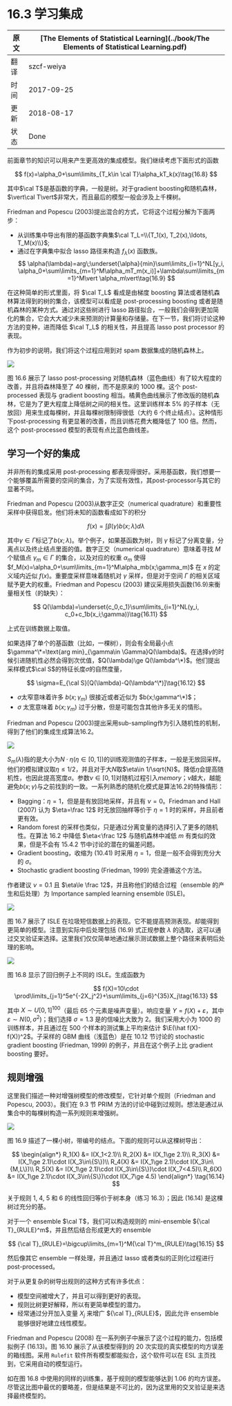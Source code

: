 # 16.3 学习集成

| 原文   | [The Elements of Statistical Learning](../book/The Elements of Statistical Learning.pdf) |
| ---- | ---------------------------------------- |
| 翻译   | szcf-weiya                               |
| 时间   | 2017-09-25                               |
| 更新|2018-08-17|
|状态|Done|

前面章节的知识可以用来产生更高效的集成模型。我们继续考虑下面形式的函数

$$
f(x)=\alpha_0+\sum\limits_{T_k\in \cal T}\alpha_kT_k(x)\tag{16.8}
$$

其中$\cal T$是基函数的字典，一般是树。对于gradient boosting和随机森林，$\vert\cal T\vert$非常大，而且最后的模型一般会涉及上千棵树。

Friedman and Popescu (2003)提出混合的方式，它将这个过程分解为下面两步：

- 从训练集中导出有限的基函数字典集$\cal T_L=\\{T_1(x), T_2(x),\ldots, T_M(x)\\}$;
- 通过在字典集中拟合 lasso 路径来构造 $f_\lambda(x)$ 函数族。
$$
\alpha(\lambda)=arg\;\underset{\alpha}{min}\sum\limits_{i=1}^NL[y_i, \alpha_0+\sum\limits_{m=1}^M\alpha_mT_m(x_i)]+\lambda\sum\limits_{m=1}^M\vert \alpha_m\vert\tag{16.9}
$$

在这种简单的形式里面，将 $\cal T_L$ 看成是由梯度 boosting 算法或者随机森林算法得到的树的集合，该模型可以看成是 post-processing boosting 或者是随机森林的某种方式。通过对这些树进行 lasso 路径拟合，一般我们会得到更加简化的集合，它会大大减少未来预测的计算量和存储量。在下一节，我们将讨论这种方法的变种，进而降低 $\cal T_L$ 的相关性，并且提高 lasso post processor 的表现。

作为初步的说明，我们将这个过程应用到对 spam 数据集成的随机森林上。

![](../img/16/fig16.6.png)

图 16.6 展示了 lasso post-processing 对随机森林（蓝色曲线）有了较大程度的改善，并且将森林降至了 $40$ 棵树，而不是原来的 $1000$ 棵。这个 post-processed 表现与 gradient boosting 相当。橘黄色曲线展示了修改版的随机森林，它是为了更大程度上降低树之间的相关性。这里训练样本 $5\%$ 的子样本（无放回）用来生成每棵树，并且每棵树限制得很低（大约 6 个终止结点）。这种情形下post-processing 有更显著的改善，而且训练花费大概降低了 $100$ 倍。然而，这个 post-processed 模型的表现有点比蓝色曲线差。

## 学习一个好的集成

并非所有的集成采用 post-processing 都表现得很好。采用基函数，我们想要一个能够覆盖所需要的空间的集合，为了实现有效性，其post-processor与其它的显著不同。

Friedman and Popescu (2003)从数字正交（numerical quadrature）和重要性采样中获得启发。他们将未知的函数看成如下的积分

$$
f(x)=\int\beta(\gamma)b(x;\lambda)d\lambda\tag{16.10}
$$

其中$\gamma\in \Gamma$标记了$b(x;\lambda)$。举个例子，如果基函数为树，则 $\gamma$ 标记了分离变量，分离点以及终止结点里面的值。数字正交（numerical quadrature）意味着寻找 $M$ 个赋值点 $\gamma_m\in\Gamma$ 的集合，以及对应的权重 $\alpha_m$ 使得 $f_M(x)=\alpha_0+\sum\limits_{m=1}^M\alpha_mb(x;\gamma_m)$ 在 $x$ 的定义域内近似 $f(x)$。重要度采样意味着随机对 $\gamma$ 采样，但是对于空间 $\Gamma$ 的相关区域赋予更大的权重。Friedman and Popescu (2003) 建议采用损失函数(16.9)来衡量相关性（的缺失）：

$$
Q(\lambda)=\underset{c_0,c_1}\sum\limits_{i=1}^NL(y_i, c_0+c_1b(x_i;\gamma))\tag{16.11}
$$

上式在训练数据上取值。

如果选择了单个的基函数（比如，一棵树），则会有全局最小点$\gamma^\*=\text{arg min}_{\gamma\in \Gamma}Q(\lambda)$。在选择$\gamma$的时候引进随机性必然会得到次优值，$Q(\lambda)\ge Q(\lambda^\*)$。他们提出采样模式$\cal S$的特征长度$\sigma$的自然度量，

$$
\sigma=E_{\cal S}[Q(\lambda)-Q(\lambda^\*)]\tag{16.12}
$$


- $\sigma$太窄意味着许多 $b(x;\gamma_m)$ 很接近或者近似为 $b(x;\gamma^\*)$；
- $\sigma$ 太宽意味着 $b(x;\gamma_m)$ 过于分散，但是可能包含其他许多无关的情形。

Friedman and Popescu (2003)提出采用sub-sampling作为引入随机性的机制，得到了他们的集成生成算法16.2。


![](../img/16/alg16.2.png)

$S_m(\lambda)$指的是大小为$N\cdot \eta (\eta\in [0, 1])$的训练观测值的子样本，一般是无放回采样。 他们的模拟建议取$\eta\le 1/2$，并且对于大$N$取$\eta\in 1/\sqrt{N}$。降低$\eta$会提高随机性，也因此提高宽度$\sigma$。参数$\nu\in[0, 1]$对随机过程引入*memory*；$\nu$越大，越能避免$b(x;\gamma)$与之前找到的一致。一系列熟悉的随机化模式是算法16.2的特殊情形：

- Bagging：$\eta=1$，但是是有放回地采样，并且有 $\nu=0$。Friedman and Hall (2007) 认为 $\eta=\frac 12$ 时无放回抽样等价于 $\eta=1$ 时的采样，并且前者更有效。
- Random forest 的采样也类似，只是通过分离变量的选择引入了更多的随机性。在算法 16.2 中降低 $\eta<\frac 12$ 与随机森林中减低 $m$ 有类似的效果，但是不会有 15.4.2 节中讨论的潜在的偏差问题。
- Gradient boosting，收缩为 (10.41) 时采用 $\eta=1$，但是一般不会得到充分大的 $\sigma$。
- Stochastic gradient boosting (Friedman, 1999) 完全遵循这个方法。

作者建议 $\nu=0.1$ 且 $\eta\le \frac 12$，并且称他们的结合过程（ensemble 的产生和后处理）为 Importance sampled learning ensemble (ISLE)。

![](../img/16/fig16.7.png)

图 16.7 展示了 ISLE 在垃圾短信数据上的表现。它不能提高预测表现。却能得到更简单的模型。注意到实际中后处理包括 (16.9) 式正规参数 $\lambda$ 的选取，这可以通过交叉验证来选择。这里我们仅仅简单地通过展示测试数据上整个路径来表明后处理的影响。

![](../img/16/fig16.8.png)

图 16.8 显示了回归例子上不同的 ISLE。生成函数为

$$
f(X)=10\cdot \prod\limits_{j=1}^5e^{-2X_j^2}+\sum\limits_{j=6}^{35}X_j\tag{16.13}
$$

其中 $X\sim U[0,1]^{100}$（最后 65 个元素是噪声变量）。响应变量 $Y=f(X)+\varepsilon$，其中 $\varepsilon\sim N(0,\sigma^2)$；我们选择 $\sigma=1.3$ 是的信噪比大致为 2。我们采用大小为 1000 的训练样本，并且通过在 500 个样本的测试集上平均来估计 $\E(\hat f(X)-f(X))^2$。子采样的 GBM 曲线（浅蓝色）是在 10.12 节讨论的 stochastic gradient boosting (Friedman, 1999) 的例子，并且在这个例子上比 gradient boosting 要好。

## 规则增强

这里我们描述一种对增强树模型的修改模型，它针对单个规则（Friedman and Popescu, 2003）。我们在 9.3 节 PRIM 方法的讨论中碰到过规则。想法是通过从集合中的每棵树构造一系列规则来增强树。

![](../img/12/fig12.9.png)

图 16.9 描述了一棵小树，带编号的结点。下面的规则可以从这棵树导出：

$$
\begin{align*}
R_1(X) &= I(X_1<2.1)\\
R_2(X) &= I(X_1\ge 2.1)\\
R_3(X) &= I(X_1\ge 2.1)\cdot I(X_3\in\{S\})\\
R_4(X) &= I(X_1\ge 2.1)\cdot I(X_3\in\{M,L\})\\
R_5(X) &= I(X_1\ge 2.1)\cdot I(X_3\in\{S\})\cdot I(X_7<4.5)\\
R_6(X) &= I(X_1\ge 2.1)\cdot I(X_3\in\{S\})\cdot I(X_7\ge 4.5)
\end{align*}
\tag{16.14}
$$

关于规则 1, 4, 5 和 6 的线性回归等价于树本身（练习 16.3）；因此 (16.14) 是这棵树过充分的基。

对于一个 ensemble $\cal T$，我们可以构造规则的 mini-ensemble ${\cal T}_{RULE}^m$，并且然后结合形成更大的 ensemble

$$
{\cal T}_{RULE}=\bigcup\limits_{m=1}^M{\cal T}^m_{RULE}\tag{16.15}
$$

然后像其它 ensemble 一样处理，并且通过 lasso 或者类似的正则化过程进行 post-processed。

对于从更复杂的树导出规则的这种方式有许多优点：

- 模型空间被增大了，并且可以得到更好的表现。
- 规则比树更好解释，所以有更简单模型的潜力。
- 经常通过分开加入变量 $X_j$ 来增广 ${\cal T}_{RULE}$，因此允许 ensemble 能够很好地建立线性模型。

Friedman and Popescu (2008) 在一系列例子中展示了这个过程的能力，包括模拟例子 (16.13)。图 16.10 展示了从该模型得到的 20 次实现的真实模型的均方误差的箱线图。采用 `Rulefit` 软件所有模型都能拟合，这个软件可以在 ESL 主页找到，它采用自动的模型运行。

如在图 16.8 中使用的同样的训练集，基于规则的模型能够达到 1.06 的均方误差。尽管这比图中最优的要略差，但是结果是不可比的，因为这里用的交叉验证是来选择最终模型的。